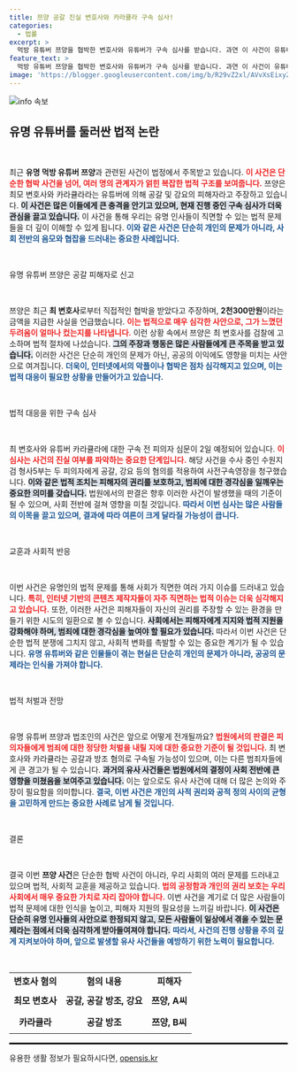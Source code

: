 ```yaml
---
title: 쯔양 공갈 진실 변호사와 카라큘라 구속 심사!
categories:
  - 법률
excerpt: >
  먹방 유튜버 쯔양을 협박한 변호사와 유튜버가 구속 심사를 받습니다. 과연 이 사건이 유튜버 세계에 어떤 파장을 미칠지, 충격적인 진실이 밝혀질까요? 클릭해 확인하세요!
feature_text: >
  먹방 유튜버 쯔양을 협박한 변호사와 유튜버가 구속 심사를 받습니다. 과연 이 사건이 유튜버 세계에 어떤 파장을 미칠지, 충격적인 진실이 밝혀질까요? 클릭해 확인하세요!
image: 'https://blogger.googleusercontent.com/img/b/R29vZ2xl/AVvXsEixyZcFfHzMRdzZMjFBmAUKJYCLCGyLL1o632UiGVXcaFdKo_bkvkuCioo0uUKlGfBVcT3P84aROyZIXSBEx3Aw5nCQ3pTgDom1WDC4m8eifvWiAmWEEVb4x6G_l8C0QH225ldMjyaFvpxGEBGNO37VmDTDMHGhJPq73UglMfDca1-0aw/s1600/blogspot.png'
---
```


<p><img src="https://blogger.googleusercontent.com/img/b/R29vZ2xl/AVvXsEixyZcFfHzMRdzZMjFBmAUKJYCLCGyLL1o632UiGVXcaFdKo_bkvkuCioo0uUKlGfBVcT3P84aROyZIXSBEx3Aw5nCQ3pTgDom1WDC4m8eifvWiAmWEEVb4x6G_l8C0QH225ldMjyaFvpxGEBGNO37VmDTDMHGhJPq73UglMfDca1-0aw/s1600/blogspot.png" alt="info 속보" /></p>

<h2 data-ke-size="size26">유명 유튜버를 둘러싼 법적 논란</h2>

<p data-ke-size="size16">&nbsp;</p>

<p>최근 <strong>유명 먹방 유튜버 쯔양</strong>과 관련된 사건이 법정에서 주목받고 있습니다. <b><span style="color: #ee2323;">이 사건은 단순한 협박 사건을 넘어, 여러 명의 관계자가 얽힌 복잡한 법적 구조를 보여줍니다.</span></b> 쯔양은 최모 변호사와 카라큘라라는 유튜버에 의해 공갈 및 강요의 피해자라고 주장하고 있습니다. <b><span style="background-color: #21538527;">이 사건은 많은 이들에게 큰 충격을 안기고 있으며, 현재 진행 중인 구속 심사가 더욱 관심을 끌고 있습니다.</span></b> 이 사건을 통해 우리는 유명 인사들이 직면할 수 있는 법적 문제들을 더 깊이 이해할 수 있게 됩니다. <b><span style="color: #1a5490;">이와 같은 사건은 단순히 개인의 문제가 아니라, 사회 전반의 음모와 협잡을 드러내는 중요한 사례입니다.</span></b> </p>

<p data-ke-size="size16">&nbsp;</p>

<p>유명 유튜버 쯔양은 공갈 피해자로 신고</p>

<p data-ke-size="size16">&nbsp;</p>

<p>쯔양은 최근 <strong>최 변호사</strong>로부터 직접적인 협박을 받았다고 주장하며, <strong>2천300만원</strong>이라는 금액을 지급한 사실을 언급했습니다. <b><span style="color: #ee2323;">이는 법적으로 매우 심각한 사안으로, 그가 느꼈던 두려움이 얼마나 컸는지를 나타냅니다.</span></b> 이런 상황 속에서 쯔양은 최 변호사를 검찰에 고소하며 법적 절차에 나섰습니다. <b><span style="background-color: #21538527;">그의 주장과 행동은 많은 사람들에게 큰 주목을 받고 있습니다.</span></b> 이러한 사건은 단순히 개인의 문제가 아닌, 공공의 이익에도 영향을 미치는 사안으로 여겨집니다. <b><span style="color: #1a5490;">더욱이, 인터넷에서의 악플이나 협박은 점차 심각해지고 있으며, 이는 법적 대응이 필요한 상황을 만들어가고 있습니다.</span></b></p>

<p data-ke-size="size16">&nbsp;</p>

<p>법적 대응을 위한 구속 심사</p>

<p data-ke-size="size16">&nbsp;</p>

<p>최 변호사와 유튜버 카라큘라에 대한 구속 전 피의자 심문이 2일 예정되어 있습니다. <b><span style="color: #ee2323;">이 심사는 사건의 진실 여부를 파악하는 중요한 단계입니다.</span></b> 해당 사건을 수사 중인 수원지검 형사5부는 두 피의자에게 공갈, 강요 등의 혐의를 적용하여 사전구속영장을 청구했습니다. <b><span style="background-color: #21538527;">이와 같은 법적 조치는 피해자의 권리를 보호하고, 범죄에 대한 경각심을 일깨우는 중요한 의미를 갖습니다.</span></b> 법원에서의 판결은 향후 이러한 사건이 발생했을 때의 기준이 될 수 있으며, 사회 전반에 걸쳐 영향을 미칠 것입니다. <b><span style="color: #1a5490;">따라서 이번 심사는 많은 사람들의 이목을 끌고 있으며, 결과에 따라 여론이 크게 달라질 가능성이 큽니다.</span></b></p>

<p data-ke-size="size16">&nbsp;</p>

<p>교훈과 사회적 반응</p>

<p data-ke-size="size16">&nbsp;</p>

<p>이번 사건은 유명인의 법적 문제를 통해 사회가 직면한 여러 가지 이슈를 드러내고 있습니다. <b><span style="color: #ee2323;">특히, 인터넷 기반의 콘텐츠 제작자들이 자주 직면하는 법적 이슈는 더욱 심각해지고 있습니다.</span></b> 또한, 이러한 사건은 피해자들이 자신의 권리를 주장할 수 있는 환경을 만들기 위한 시도의 일환으로 볼 수 있습니다. <b><span style="background-color: #21538527;">사회에서는 피해자에게 지지와 법적 지원을 강화해야 하며, 범죄에 대한 경각심을 높여야 할 필요가 있습니다.</span></b> 따라서 이번 사건은 단순한 법적 분쟁에 그치지 않고, 사회적 변화를 촉발할 수 있는 중요한 계기가 될 수 있습니다. <b><span style="color: #1a5490;">유명 유튜버와 같은 인물들이 겪는 현실은 단순히 개인의 문제가 아니라, 공공의 문제라는 인식을 가져야 합니다.</span></b></p>

<p data-ke-size="size16">&nbsp;</p>

<p>법적 처벌과 전망</p>

<p data-ke-size="size16">&nbsp;</p>

<p>유명 유튜버 쯔양과 법조인의 사건은 앞으로 어떻게 전개될까요? <b><span style="color: #ee2323;">법원에서의 판결은 피의자들에게 범죄에 대한 정당한 처벌을 내릴 지에 대한 중요한 기준이 될 것입니다.</span></b> 최 변호사와 카라큘라는 공갈과 방조 혐의로 구속될 가능성이 있으며, 이는 다른 범죄자들에게 큰 경고가 될 수 있습니다. <b><span style="background-color: #21538527;">과거의 유사 사건들은 법원에서의 결정이 사회 전반에 큰 영향을 미쳤음을 보여주고 있습니다.</span></b> 이는 앞으로도 유사 사건에 대해 더 많은 논의와 주장이 필요함을 의미합니다. <b><span style="color: #1a5490;">결국, 이번 사건은 개인의 사적 권리와 공적 정의 사이의 균형을 고민하게 만드는 중요한 사례로 남게 될 것입니다.</span></b></p>

<p data-ke-size="size16">&nbsp;</p>

<p>결론</p>

<p data-ke-size="size16">&nbsp;</p>

<p>결국 이번 <strong>쯔양 사건</strong>은 단순한 협박 사건이 아니라, 우리 사회의 여러 문제를 드러내고 있으며 법적, 사회적 교훈을 제공하고 있습니다. <b><span style="color: #ee2323;">법의 공정함과 개인의 권리 보호는 우리 사회에서 매우 중요한 가치로 자리 잡아야 합니다.</span></b> 이번 사건을 계기로 더 많은 사람들이 법적 문제에 대한 인식을 높이고, 피해자 지원의 필요성을 느끼길 바랍니다. <b><span style="background-color: #21538527;">이 사건은 단순히 유명 인사들의 사안으로 한정되지 않고, 모든 사람들이 일상에서 겪을 수 있는 문제라는 점에서 더욱 심각하게 받아들여져야 합니다.</span></b> <b><span style="color: #1a5490;">따라서, 사건의 진행 상황을 주의 깊게 지켜보아야 하며, 앞으로 발생할 유사 사건들을 예방하기 위한 노력이 필요합니다.</span></b></p>

<p data-ke-size="size16">&nbsp;</p>

<table style="width: 100%; border-spacing: 0; border-collapse: collapse;">
<tr>
<td style="text-align: center; height: 17px;"><b>변호사 혐의</b></td>
<td style="text-align: center; height: 17px;"><b>혐의 내용</b></td>
<td style="text-align: center; height: 17px;"><b>피해자</b></td>
</tr>
<tr>
<td style="text-align: center; height: 40px;"><b>최모 변호사</b></td>
<td style="text-align: center; height: 40px;"><b>공갈, 공갈 방조, 강요</b></td>
<td style="text-align: center; height: 40px;"><b>쯔양, A씨</b></td>
</tr>
<tr>
<td style="text-align: center; height: 40px;"><b>카라큘라</b></td>
<td style="text-align: center; height: 40px;"><b>공갈 방조</b></td>
<td style="text-align: center; height: 40px;"><b>쯔양, B씨</b></td>
</tr>
</table>

<hr style="border: 1px solid #000;"/>
유용한 생활 정보가 필요하시다면, <a href="https://opensis.kr" rel="dofollow">opensis.kr</a>


